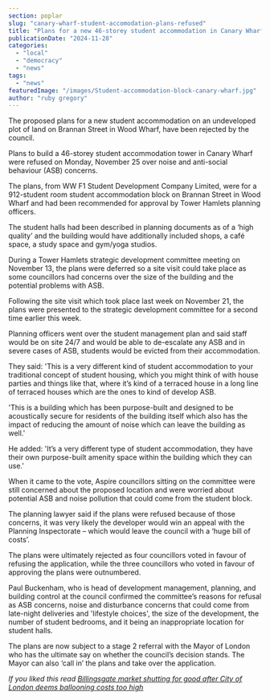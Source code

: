 ```yaml
---
section: poplar
slug: "canary-wharf-student-accomodation-plans-refused"
title: "Plans for a new 46-storey student accommodation in Canary Wharf refused over noise and anti-social behaviour concerns"
publicationDate: "2024-11-28"
categories: 
  - "local"
  - "democracy"
  - "news"
tags: 
  - "news"
featuredImage: "/images/Student-accommodation-block-canary-wharf.jpg"
author: "ruby gregory"
---
```


The proposed plans for a new student accommodation on an undeveloped plot of land on Brannan Street in Wood Wharf, have been rejected by the council.

Plans to build a 46-storey student accommodation tower in Canary Wharf were refused on Monday, November 25 over noise and anti-social behaviour (ASB) concerns.

The plans, from WW F1 Student Development Company Limited, were for a 912-student room student accommodation block on Brannan Street in Wood Wharf and had been recommended for approval by Tower Hamlets planning officers.

The student halls had been described in planning documents as of a ‘high quality’ and the building would have additionally included shops, a café space, a study space and gym/yoga studios.

During a Tower Hamlets strategic development committee meeting on November 13, the plans were deferred so a site visit could take place as some councillors had concerns over the size of the building and the potential problems with ASB.

Following the site visit which took place last week on November 21, the plans were presented to the strategic development committee for a second time earlier this week.

Planning officers went over the student management plan and said staff would be on site 24/7 and would be able to de-escalate any ASB and in severe cases of ASB, students would be evicted from their accommodation.

They said: 'This is a very different kind of student accommodation to your traditional concept of student housing, which you might think of with house parties and things like that, where it’s kind of a terraced house in a long line of terraced houses which are the ones to kind of develop ASB.

'This is a building which has been purpose-built and designed to be acoustically secure for residents of the building itself which also has the impact of reducing the amount of noise which can leave the building as well.'

He added: 'It’s a very different type of student accommodation, they have their own purpose-built amenity space within the building which they can use.'

When it came to the vote, Aspire councillors sitting on the committee were still concerned about the proposed location and were worried about potential ASB and noise pollution that could come from the student block.

The planning lawyer said if the plans were refused because of those concerns, it was very likely the developer would win an appeal with the Planning Inspectorate – which would leave the council with a ‘huge bill of costs’.

The plans were ultimately rejected as four councillors voted in favour of refusing the application, while the three councillors who voted in favour of approving the plans were outnumbered.

Paul Buckenham, who is head of development management, planning, and building control at the council confirmed the committee’s reasons for refusal as ASB concerns, noise and disturbance concerns that could come from late-night deliveries and 'lifestyle choices', the size of the development, the number of student bedrooms, and it being an inappropriate location for student halls.

The plans are now subject to a stage 2 referral with the Mayor of London who has the ultimate say on whether the council’s decision stands. The Mayor can also ‘call in’ the plans and take over the application.

_If you liked this read [Billingsgate market shutting for good after City of London deems ballooning costs too high](https://poplarlondon.co.uk/billingsgate-fish-market-shutting-down-for-good/)_
